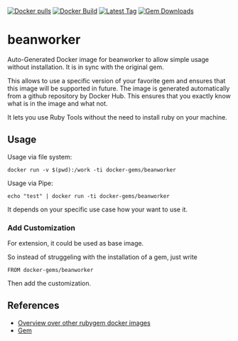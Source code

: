 [![Docker pulls](https://img.shields.io/docker/pulls/rubygem/beanworker.svg)](https://hub.docker.com/r/rubygem/beanworker/)
[![Docker Build](https://img.shields.io/docker/automated/rubygem/beanworker.svg)](https://hub.docker.com/r/rubygem/beanworker/)
[![Latest Tag](https://img.shields.io/github/tag/docker-rubygem/beanworker.svg)](https://hub.docker.com/r/rubygem/beanworker/)
[![Gem Downloads](https://img.shields.io/gem/dt/beanworker.svg)](https://rubygems.org/gems/beanworker/)
# beanworker

Auto-Generated Docker image for beanworker to allow simple usage without installation.
It is in sync with the original gem.

This allows to use a specific version of your favorite gem and ensures that this image will be supported in future.
The image is generated automatically from a github repository by Docker Hub.
This ensures that you exactly know what is in the image and what not.

It lets you use Ruby Tools without the need to install ruby on your machine.

## Usage

Usage via file system:

`docker run -v $(pwd):/work -ti docker-gems/beanworker`

Usage via Pipe:

`echo "test" | docker run -ti docker-gems/beanworker`

It depends on your specific use case how your want to use it.

### Add Customization

For extension, it could be used as base image.

So instead of struggeling with the installation of a gem, just write

`FROM docker-gems/beanworker`

Then add the customization.

## References

 - [Overview over other rubygem docker images](https://github.com/thinkbot/docker-rubygem)
 - [Gem](https://rubygems.org/gems/beanworker/)
